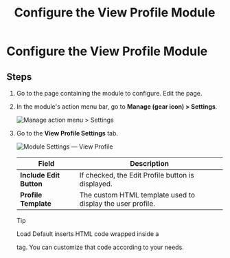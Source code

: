 ﻿---
uid: config-module-view-profile
locale: en
title: Configure the View Profile Module
dnneditions: 
dnnversion: 09.02.00
related-topics: 
---

# Configure the View Profile Module

## Steps

1.  Go to the page containing the module to configure. Edit the page.
2.  In the module's action menu bar, go to **Manage (gear icon) \> Settings**.
    
      
    
    ![Manage action menu > Settings](/images/scr-actionmenu-manage-settings.png)
    
      
    
3.  Go to the **View Profile Settings** tab.
    
      
    
    ![Module Settings — View Profile](/images/scr-modulesettings-ViewProfile.png)
    
      
    
    |**Field**|**Description**|
    |---|---|
    |**Include Edit Button**|If checked, the Edit Profile button is displayed.|
    |**Profile Template**|The custom HTML template used to display the user profile.|
    
    > [!Tip]
    > Load Default inserts HTML code wrapped inside a <div> tag. You can customize that code according to your needs.
